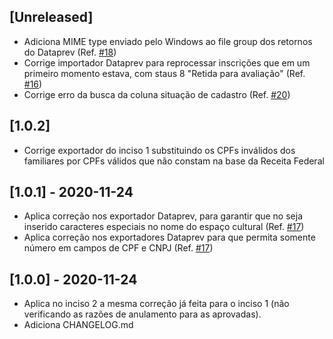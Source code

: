 
## [Unreleased]
- Adiciona MIME type enviado pelo Windows ao file group dos retornos do Dataprev (Ref. [#18](https://github.com/mapasculturais/plugin-AldirBlancDataprev/issues/18))
- Corrige importador Dataprev para reprocessar inscrições que em um primeiro momento estava, com staus 8 "Retida para avaliação" (Ref. [#16](https://github.com/mapasculturais/plugin-AldirBlancDataprev/issues/16))
- Corrige erro da busca da coluna situação de cadastro (Ref. [#20](https://github.com/mapasculturais/plugin-AldirBlancDataprev/issues/20))

## [1.0.2]
- Corrige exportador do inciso 1 substituindo os CPFs inválidos dos familiares por CPFs válidos que não constam na base da Receita Federal

## [1.0.1] - 2020-11-24
- Aplica correção nos exportador Dataprev, para garantir que no seja inserido caracteres especiais no nome do espaço cultural (Ref. [#17](https://github.com/mapasculturais/plugin-AldirBlancDataprev/issues/17))
- Aplica correção nos exportadores Dataprev para que permita somente número em campos de CPF e CNPJ (Ref. [#17](https://github.com/mapasculturais/plugin-AldirBlancDataprev/issues/17))

## [1.0.0] - 2020-11-24
- Aplica no inciso 2 a mesma correção já feita para o inciso 1 (não verificando as razões de anulamento para as aprovadas).
- Adiciona CHANGELOG.md
